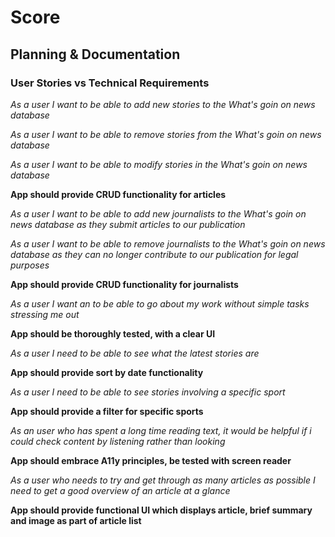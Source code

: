 # Score
## Planning & Documentation
### User Stories vs Technical Requirements

*As a user I want to be able to add new stories to the What's goin on news database*

*As a user I want to be able to remove stories from the What's goin on news database*

*As a user I want to be able to modify stories in the What's goin on news database*

**App should provide CRUD functionality for articles**

*As a user I want to be able to add new journalists to the What's goin on news database as they submit articles to our publication*

*As a user I want to be able to remove journalists to the What's goin on news database as they can no longer contribute to our publication for legal purposes*

**App should provide CRUD functionality for journalists**

*As a user I want an to be able to go about my work without simple tasks stressing me out*

**App should be thoroughly tested, with a clear UI**

*As a user I need to be able to see what the latest stories are*

**App should provide sort by date functionality**

*As a user I need to be able to see stories involving a specific sport*

**App should provide a filter for specific sports**

*As an user who has spent a long time reading text, it would be helpful if i could check content by listening rather than looking*

**App should embrace A11y principles, be tested with screen reader**

*As a user who needs to try and get through as many articles as possible I need to get a good overview of an article at a glance*

**App should provide functional UI which displays article, brief summary and image as part of article list**
